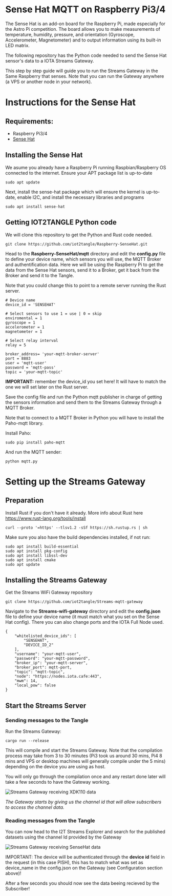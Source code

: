 # Sense Hat MQTT on Raspberry Pi3/4

The Sense Hat is an add-on board for the Raspberry Pi, made especially for the Astro Pi competition. The board allows you to make measurements of temperature, humidity, pressure, and orientation (Gyroscope, Accelerometer, Magnetometer) and to output information using its built-in LED matrix.

The following repository has the Python code needed to send the Sense Hat sensor's data to a IOTA Streams Gateway. 

This step by step guide will guide you to run the Streams Gateway in the Same Raspberry that senses. Note that you can run the Gateway anywhere (a VPS or another node in your network).


# Instructions for the Sense Hat

## Requirements:

- Raspberry Pi3/4
- [Sense Hat](https://www.raspberrypi.org/products/sense-hat/)

## Installing the Sense Hat

We asume you already have a Raspberry Pi running Raspbian/Raspberry OS connected to the internet. 
Ensure your APT package list is up-to-date

```
sudo apt update
```

Next, install the sense-hat package which will ensure the kernel is up-to-date, enable I2C, and install the necessary libraries and programs

```
sudo apt install sense-hat
```

## Getting IOT2TANGLE Python code

We will clone this repository to get the Python and Rust code needed. 

```
git clone https://github.com/iot2tangle/Raspberry-SenseHat.git
```

Head to the **Raspberry-SenseHat/mqtt** directory and edit the **config.py** file to define your device name, which sensors you will use, the MQTT Broker and authentification data. Here we will be using the Raspberry Pi to get the data from the Sense Hat sensors, send it to a Broker, get it back from the Broker and send it to the Tangle.

Note that you could change this to point to a remote server running the Rust server.

```
# Device name
device_id = 'SENSEHAT'

# Select sensors to use 1 = use | 0 = skip
enviromental = 1
gyroscope = 1
accelerometer = 1
magnetometer = 1

# Select relay interval
relay = 5

broker_address= 'your-mqtt-broker-server'
port = 8883
user = 'mqtt-user'
password = 'mqtt-pass'
topic = 'your-mqtt-topic'
```

**IMPORTANT:** remember the device_id you set here! It will have to match the one we will set later on the Rust server.

Save the config file and run the Python mqtt publisher in charge of getting the sensors information and send them to the Streams Gateway through a MQTT Broker.

Note that to connect to a MQTT Broker in Python you will have to install the Paho-mqtt library. 

Install Paho: 

```
sudo pip install paho-mqtt
```

And run the MQTT sender:

```
python mqtt.py
```

# Setting up the Streams Gateway

## Preparation

Install Rust if you don't have it already. More info about Rust here https://www.rust-lang.org/tools/install

```
curl --proto '=https' --tlsv1.2 -sSf https://sh.rustup.rs | sh
```

Make sure you also have the build dependencies installed, if not run:  

```
sudo apt install build-essential  
sudo apt install pkg-config  
sudo apt install libssl-dev  
sudo apt install cmake
sudo apt update  
```

## Installing the Streams Gateway

Get the Streams WiFi Gateway repository

```
git clone https://github.com/iot2tangle/Streams-mqtt-gateway
```

Navigate to the **Streams-wifi-gateway** directory and edit the **config.json** file to define your device name (it must match what you set on the Sense Hat config).
There you can also change ports and the IOTA Full Node used.  

  
```
{
    "whitelisted_device_ids": [
        "SENSEHAT",
        "DEVICE_ID_2"
    ],
    "username": "your-mqtt-user",
    "password": "your-mqtt-password",
    "broker_ip": "your-mqtt-server",
    "broker_port": mqtt-port,
    "topic": "mqtt-topic",
    "node": "https://nodes.iota.cafe:443",
    "mwm": 14,
    "local_pow": false
}
```

## Start the Streams Server

### Sending messages to the Tangle

Run the Streams Gateway:  

```
cargo run --release
```

This will compile and start the Streams Gateway. Note that the compilation process may take from 3 to 30 minutes (Pi3 took us around 30 mins, Pi4 8 mins and VPS or desktop machines will generally compile under the 5 mins) depending on the device you are using as host.

You will only go through the compilation once and any restart done later will take a few seconds to have the Gateway working.

![Streams Gateway receiving XDK110 data](https://iot2tangle.io/assets/screenshots/XDK110MQTTGW.png)

*The Gateway starts by giving us the channel id that will allow subscribers to access the channel data.*

### Reading messages from the Tangle

You can now head to the I2T Streams Explorer and search for the published datasets using the channel Id provided by the Gateway

![Streams Gateway receiving SenseHat data](https://iot2tangle.io/assets/screenshots/XDKMQTTEXPLORER.png)

IMPORTANT: The device will be authenticated through the **device id** field in the request (in this case PISH), this has to match what was set as device_name in the config.json on the Gateway (see Configuration section above)!  
  
After a few seconds you should now see the data beeing recieved by the Subscriber!


